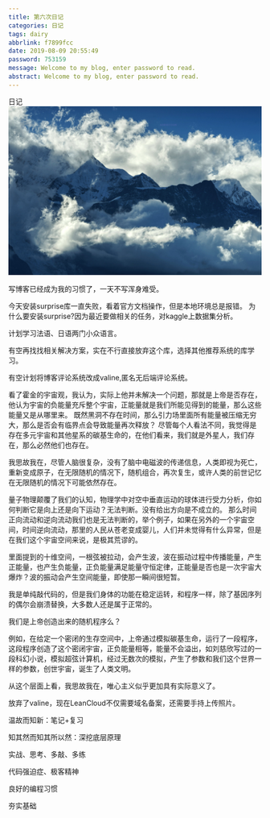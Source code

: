 ```yaml
---
title: 第六次日记
categories: 日记
tags: dairy
abbrlink: f7899fcc
date: 2019-08-09 20:55:49
password: 753159
message: Welcome to my blog, enter password to read.  
abstract: Welcome to my blog, enter password to read.  
---
```

日记
![](https://github.com/starstarb/clouding/raw/master/head/eb60a6ee9a2ff04bdde032643ee9ed05.jpg)
<!--more-->
写博客已经成为我的习惯了，一天不写浑身难受。

今天安装surprise库一直失败，看着官方文档操作，但是本地环境总是报错。
为什么要安装surprise?因为最近要做相关的任务，对kaggle上数据集分析。
	
计划学习法语、日语两门小众语言。

有空再找找相关解决方案，实在不行直接放弃这个库，选择其他推荐系统的库学习。

有空计划将博客评论系统改成valine,匿名无后端评论系统。


看了霍金的宇宙观，我认为，实际上他并未解决一个问题，那就是上帝是否存在，他认为宇宙的负能量充斥整个宇宙，正能量就是我们所能见得到的能量，那么这些能量又是从哪里来。
既然黑洞不存在时间，那么引力场里面所有能量被压缩无穷大，那么是否会有临界点会导致能量再次释放？
尽管每个人看法不同，我觉得是存在多元宇宙和其他星系的碳基生命的，在他们看来，我们就是外星人，我们存在，那么必然他们也存在。

我思故我在，尽管人脑很复杂，没有了脑中电磁波的传递信息，人类即视为死亡，重新变成原子，在无限随机的情况下，随机组合，再次复生，或许人类的前世记忆在无限随机的情况下可能依然存在。

量子物理颠覆了我们的认知，物理学中对空中垂直运动的球体进行受力分析，你如何判断它是向上还是向下运动？无法判断。没有给出方向是不成立的。
那么时间正向流动和逆向流动我们也是无法判断的，举个例子，如果在另外的一个宇宙空间，时间逆向流动，那里的人民从苍老变成婴儿，人们并未觉得有什么异常，但是在我们这个宇宙空间来说，是极其荒谬的。

里面提到的十维空间，一根弦被拉动，会产生波，波在振动过程中传播能量，产生正能量，也产生负能量，正负能量满足能量守恒定律，正能量是否也是一次宇宙大爆炸？波的振动会产生空间能量，即使那一瞬间很短暂。

我是单纯敲代码的，但是我们身体的功能在稳定运转，和程序一样，除了基因序列的偶尔会崩溃替换，大多数人还是属于正常的。

我们是上帝创造出来的随机程序么？

例如，在给定一个密闭的生存空间中，上帝通过模拟碳基生命，运行了一段程序，这段程序创造了这个密闭宇宙，正负能量相等，能量不会溢出，如刘慈欣写过的一段科幻小说，模拟超弦计算机，经过无数次的模拟，产生了参数和我们这个世界一样的参数，创世宇宙，诞生了人类文明。

从这个层面上看，我思故我在，唯心主义似乎更加具有实际意义了。


放弃了valine，现在LeanCloud不仅需要域名备案，还需要手持上传照片。



温故而知新：笔记+复习

知其然而知其所以然：深挖底层原理

实战、思考、多敲、多练

代码强迫症、极客精神

良好的编程习惯

夯实基础



